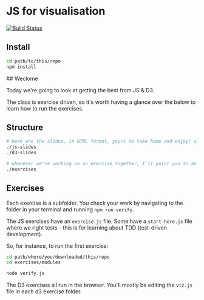 # JS for visualisation

[![Build Status](https://travis-ci.org/timruffles/js-d3-class.svg?branch=master)](https://travis-ci.org/timruffles/js-class)

## Install

```sh
cd path/to/this/repo
npm install
```

## Weclome

Today we're going to look at getting the best from JS & D3.

The class is exercise driven, so it's worth having a glance over the below to learn how to run the exercises.

## Structure

```sh
# here are the slides, in HTML format, yours to take home and enjoy! simply open slides/index.html in your favourite brower
./js-slides 
./d3-slides 

# whenever we're working on an exercise together, I'll point you to an exercise subfolder
./exercises
```

## Exercises

Each exercise is a subfolder. You check your work by navigating to the folder in your terminal and running `npm run verify`.

The JS exercises have an `exercise.js` file. Some have a `start-here.js` file where we right tests - this is for learning about TDD (test-driven development).

So, for instance, to run the first exercise:

```sh
cd path/where/you/downloaded/this/repo
cd exercises/modules

node verify.js
```

The D3 exercises all run in the browser. You'll mostly be editing the `viz.js` file in each d3 exercise folder.

